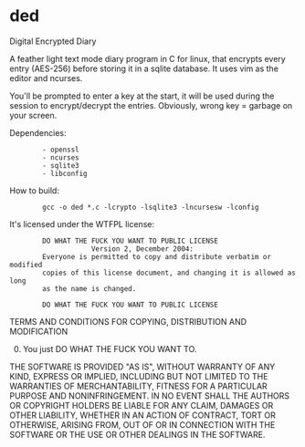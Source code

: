 # ded
Digital Encrypted Diary

A feather light text mode diary program in C for linux, that encrypts every entry (AES-256) before storing it in a sqlite database.
It uses vim as the editor and ncurses.

You'll be prompted to enter a key at the start, it will be used during the session to encrypt/decrypt the entries.
Obviously, wrong key = garbage on your screen.

Dependencies:

            - openssl
            - ncurses
            - sqlite3
            - libconfig
            
How to build:

            gcc -o ded *.c -lcrypto -lsqlite3 -lncursesw -lconfig

It's licensed under the WTFPL license:

            DO WHAT THE FUCK YOU WANT TO PUBLIC LICENSE
                        Version 2, December 2004:
            Everyone is permitted to copy and distribute verbatim or modified
            copies of this license document, and changing it is allowed as long
            as the name is changed.

            DO WHAT THE FUCK YOU WANT TO PUBLIC LICENSE
   TERMS AND CONDITIONS FOR COPYING, DISTRIBUTION AND MODIFICATION

  0. You just DO WHAT THE FUCK YOU WANT TO.

THE SOFTWARE IS PROVIDED "AS IS", WITHOUT WARRANTY OF ANY KIND, EXPRESS OR
IMPLIED, INCLUDING BUT NOT LIMITED TO THE WARRANTIES OF MERCHANTABILITY,
FITNESS FOR A PARTICULAR PURPOSE AND NONINFRINGEMENT. IN NO EVENT SHALL THE
AUTHORS OR COPYRIGHT HOLDERS BE LIABLE FOR ANY CLAIM, DAMAGES OR OTHER
LIABILITY, WHETHER IN AN ACTION OF CONTRACT, TORT OR OTHERWISE, ARISING FROM,
OUT OF OR IN CONNECTION WITH THE SOFTWARE OR THE USE OR OTHER DEALINGS IN
THE SOFTWARE.
